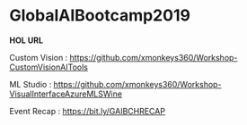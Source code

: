 # GlobalAIBootcamp2019

**HOL URL**

Custom Vision : https://github.com/xmonkeys360/Workshop-CustomVisionAITools

ML Studio     : https://github.com/xmonkeys360/Workshop-VisualInterfaceAzureMLSWine

Event Recap   : https://bit.ly/GAIBCHRECAP

